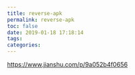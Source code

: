 ```yaml
---
title: reverse-apk
permalink: reverse-apk
toc: false
date: 2019-01-18 17:18:14
tags:
categories:
---
```

https://www.jianshu.com/p/9a052b4f0656
